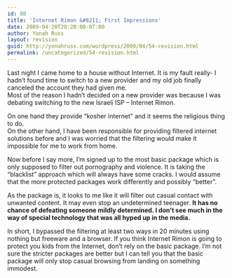 ```yaml
---
id: 80
title: 'Internet Rimon &#8211; First Impressions'
date: 2009-04-20T20:20:00-07:00
author: Yonah Russ
layout: revision
guid: http://yonahruss.com/wordpress/2009/04/54-revision.html
permalink: /uncategorized/54-revision.html
---
```

Last night I came home to a house without Internet. It is my fault really- I hadn&#8217;t found time to switch to a new provider and my old job finally canceled the account they had given me.  
Most of the reason I hadn&#8217;t decided on a new provider was because I was debating switching to the new Israeli ISP &#8211; Internet Rimon.

On one hand they provide &#8220;kosher internet&#8221; and it seems the religious thing to do.  
On the other hand, I have been responsible for providing filtered internet solutions before and I was worried that the filtering would make it impossible for me to work from home.

Now before I say more, I&#8217;m signed up to the most basic package which is only supposed to filter out pornography and violence. It is taking the &#8220;blacklist&#8221; approach which will always have some cracks. I would assume that the more protected packages work differently and possibly &#8220;better&#8221;.

As the package is, it looks to me like it will filter out casual contact with unwanted content. It may even stop an undetermined teenager. <span style="font-weight: bold;">It has no chance of defeating someone mildly determined. I don&#8217;t see much in the way of special technology that was all hyped up in the media.</span>

In short, I bypassed the filtering at least two ways in 20 minutes using nothing but freeware and a browser. If you think Internet Rimon is going to protect you kids from the Internet, don&#8217;t rely on the basic package. I&#8217;m not sure the stricter packages are better but I can tell you that the basic package will only stop casual browsing from landing on something immodest.